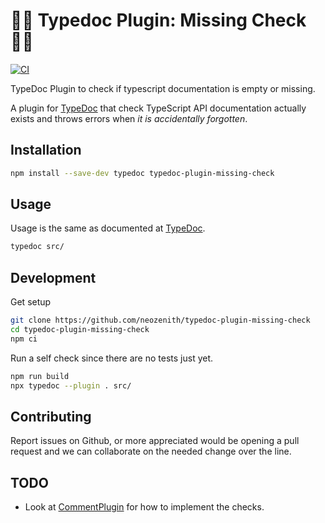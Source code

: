 # 🤷‍♀️ Typedoc Plugin: Missing Check 🤷‍♂️

[![CI](https://github.com/neozenith/typedoc-plugin-missing-check/actions/workflows/ci.yml/badge.svg)](https://github.com/neozenith/typedoc-plugin-missing-check/actions/workflows/ci.yml)

TypeDoc Plugin to check if typescript documentation is empty or missing.

A plugin for [TypeDoc](https://github.com/TypeStrong/typedoc) that check TypeScript API documentation actually exists and throws errors when _it is accidentally forgotten_.

## Installation

```bash
npm install --save-dev typedoc typedoc-plugin-missing-check
```

## Usage

Usage is the same as documented at [TypeDoc](https://typedoc.org/guides/installation/#command-line-interface).

```bash
typedoc src/
```

## Development

Get setup

```bash
git clone https://github.com/neozenith/typedoc-plugin-missing-check
cd typedoc-plugin-missing-check
npm ci
```

Run a self check since there are no tests just yet.

```bash
npm run build
npx typedoc --plugin . src/
```
## Contributing

Report issues on Github, or more appreciated would be opening a pull request and we can collaborate on the needed change over the line.

## TODO

 - Look at [CommentPlugin](https://github.com/TypeStrong/typedoc/blob/master/src/lib/converter/plugins/CommentPlugin.ts) for how to implement the checks.